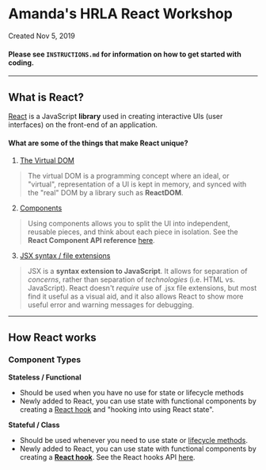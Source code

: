 # Amanda's HRLA React Workshop
Created Nov 5, 2019

#### Please see `INSTRUCTIONS.md` for information on how to get started with coding.

----
## What is React?
[React](https://reactjs.org/docs/hello-world.html) is a JavaScript **library** used in creating interactive UIs (user interfaces) on the front-end of an application.


#### What are some of the things that make React unique?

1) [The Virtual DOM](https://reactjs.org/docs/faq-internals.html)
>The virtual DOM is a programming concept where an ideal, or "virtual", representation of a UI is kept in memory, and synced with the "real" DOM by a library such as **ReactDOM**.

2) [Components](https://reactjs.org/docs/components-and-props.html)
>Using components allows you to split the UI into independent, reusable pieces, and think about each piece in isolation. See the **React Component API reference** [here](https://reactjs.org/docs/react-component.html).

3) [JSX syntax / file extensions](https://reactjs.org/docs/introducing-jsx.html)
> JSX is a **syntax extension to JavaScript**. It allows for separation of *concerns*, rather than separation of *technologies* (i.e. HTML vs. JavaScript). React doesn't *require* use of .jsx file extensions, but most find it useful as a visual aid, and it also allows React to show more useful error and warning messages for debugging.

----
## How React works

### Component Types
**Stateless / Functional**

* Should be used when you have no use for state or lifecycle methods
* Newly added to React, you can use state with functional components by creating a [React hook](https://reactjs.org/docs/hooks-overview.html) and "hooking into using React state".

**Stateful / Class**

* Should be used whenever you need to use state or [lifecycle methods](https://reactjs.org/docs/state-and-lifecycle.html).
* Newly added to React, you can use state with functional components by creating a [**React hook**](https://reactjs.org/docs/hooks-overview.html). See the React hooks API [here](https://reactjs.org/docs/hooks-reference.html).
